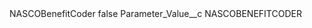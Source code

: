 <?xml version="1.0" encoding="UTF-8"?>
<CustomMetadata xmlns="http://soap.sforce.com/2006/04/metadata" xmlns:xsi="http://www.w3.org/2001/XMLSchema-instance" xmlns:xsd="http://www.w3.org/2001/XMLSchema">
    <label>NASCOBenefitCoder</label>
    <protected>false</protected>
    <values>
        <field>Parameter_Value__c</field>
        <value xsi:type="xsd:string">NASCOBENEFITCODER</value>
    </values>
</CustomMetadata>
